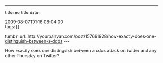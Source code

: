 ---
title: no title
date:

 2009-08-07T01:16:08-04:00  
tags:  []

tumblr_url:
http://yourpalryan.com/post/157691928/how-exactly-does-one-distinguish-between-a-ddos
\-\--

How exactly does one distinguish between a ddos attack on twitter and
any other Thursday on Twitter?
